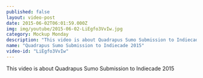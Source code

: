 ```yaml
---
published: false
layout: video-post
date: 2015-06-02T06:01:59.000Z
img: img/youtube/2015-06-02-LiEgfo3VvIw.jpg
category: Mockup Monday
description: "This video is about Quadrapus Sumo Submission to Indiecade 2015"
name: "Quadrapus Sumo Submission to Indiecade 2015"
video-id: "LiEgfo3VvIw"
---
```

This video is about Quadrapus Sumo Submission to Indiecade 2015
